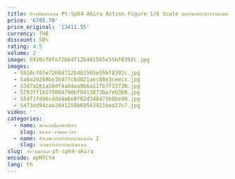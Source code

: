 ```yaml
---
title: ปัจจุบันของเล่น Pt-Sp64 Akira Action Figure 1/6 Scale ทหารชายรถจักรยานยนต์ Anime Figurine ของเล่นสะสม Decora ใหม่ปีของขวัญ
price: '6705.78'
price_original: '13411.55'
currency: THB
discount: 50%
rating: 4.5
volume: 2
image: S910cf0fe72664712b401565e55bf8392c.jpg
images:
  - S910cf0fe72664712b401565e55bf8392c.jpg
  - Sa0a20289be16477cbd021aec88e3ceecx.jpg
  - S3d7a261a50df4a04aa9b6a11fb7f3373N.jpg
  - S793ff1b579084790bf0413873ba7eb3bR.jpg
  - S5df1fd96cddd4a6e8f02d348471b0be8N.jpg
  - S473dd94cab2041259b69563921bed27c7.jpg
video: ''
categories:
  - name: ของเล่น&งานอดิเรก
    slug: ของเล-งานอด-เรก
  - name: ตัวเลขการกระทำและของเล่น 1
    slug: วเลขการกระทำและของเล
slug: จจ-นของเล-pt-sp64-akira
encode: opMTCYm
lang: th
---
```

  